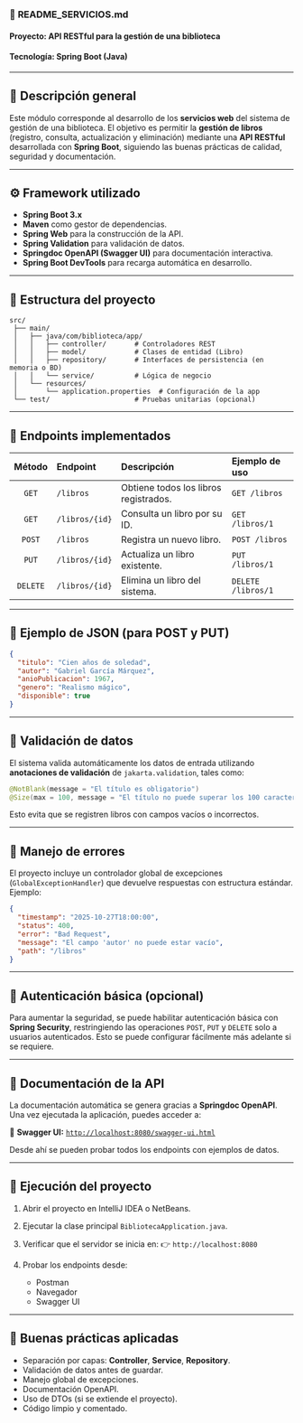 
### 🧩 **README_SERVICIOS.md**

#### Proyecto: API RESTful para la gestión de una biblioteca

#### Tecnología: Spring Boot (Java)

---

## 📌 **Descripción general**

Este módulo corresponde al desarrollo de los **servicios web** del sistema de gestión de una biblioteca.
El objetivo es permitir la **gestión de libros** (registro, consulta, actualización y eliminación) mediante una **API RESTful** desarrollada con **Spring Boot**, siguiendo las buenas prácticas de calidad, seguridad y documentación.

---

## ⚙️ **Framework utilizado**

* **Spring Boot 3.x**
* **Maven** como gestor de dependencias.
* **Spring Web** para la construcción de la API.
* **Spring Validation** para validación de datos.
* **Springdoc OpenAPI (Swagger UI)** para documentación interactiva.
* **Spring Boot DevTools** para recarga automática en desarrollo.

---

## 🧱 **Estructura del proyecto**

```
src/
 ├── main/
 │   ├── java/com/biblioteca/app/
 │   │   ├── controller/       # Controladores REST
 │   │   ├── model/            # Clases de entidad (Libro)
 │   │   ├── repository/       # Interfaces de persistencia (en memoria o BD)
 │   │   └── service/          # Lógica de negocio
 │   └── resources/
 │       └── application.properties  # Configuración de la app
 └── test/                     # Pruebas unitarias (opcional)
```

---

## 📡 **Endpoints implementados**

|  Método  | Endpoint       | Descripción                           | Ejemplo de uso     |
| :------: | :------------- | :------------------------------------ | :----------------- |
|   `GET`  | `/libros`      | Obtiene todos los libros registrados. | `GET /libros`      |
|   `GET`  | `/libros/{id}` | Consulta un libro por su ID.          | `GET /libros/1`    |
|  `POST`  | `/libros`      | Registra un nuevo libro.              | `POST /libros`     |
|   `PUT`  | `/libros/{id}` | Actualiza un libro existente.         | `PUT /libros/1`    |
| `DELETE` | `/libros/{id}` | Elimina un libro del sistema.         | `DELETE /libros/1` |

---

## 🧾 **Ejemplo de JSON (para POST y PUT)**

```json
{
  "titulo": "Cien años de soledad",
  "autor": "Gabriel García Márquez",
  "anioPublicacion": 1967,
  "genero": "Realismo mágico",
  "disponible": true
}
```

---

## 🔐 **Validación de datos**

El sistema valida automáticamente los datos de entrada utilizando **anotaciones de validación** de `jakarta.validation`, tales como:

```java
@NotBlank(message = "El título es obligatorio")
@Size(max = 100, message = "El título no puede superar los 100 caracteres")
```

Esto evita que se registren libros con campos vacíos o incorrectos.

---

## 🧰 **Manejo de errores**

El proyecto incluye un controlador global de excepciones (`GlobalExceptionHandler`) que devuelve respuestas con estructura estándar.
Ejemplo:

```json
{
  "timestamp": "2025-10-27T18:00:00",
  "status": 400,
  "error": "Bad Request",
  "message": "El campo 'autor' no puede estar vacío",
  "path": "/libros"
}
```

---

## 🔑 **Autenticación básica (opcional)**

Para aumentar la seguridad, se puede habilitar autenticación básica con **Spring Security**, restringiendo las operaciones `POST`, `PUT` y `DELETE` solo a usuarios autenticados.
Esto se puede configurar fácilmente más adelante si se requiere.

---

## 📘 **Documentación de la API**

La documentación automática se genera gracias a **Springdoc OpenAPI**.
Una vez ejecutada la aplicación, puedes acceder a:

🔗 **Swagger UI:**
[`http://localhost:8080/swagger-ui.html`](http://localhost:8080/swagger-ui.html)

Desde ahí se pueden probar todos los endpoints con ejemplos de datos.

---

## 🚀 **Ejecución del proyecto**

1. Abrir el proyecto en IntelliJ IDEA o NetBeans.
2. Ejecutar la clase principal `BibliotecaApplication.java`.
3. Verificar que el servidor se inicia en:
   👉 `http://localhost:8080`
4. Probar los endpoints desde:

    * Postman
    * Navegador
    * Swagger UI

---

## 🧩 **Buenas prácticas aplicadas**

* Separación por capas: **Controller**, **Service**, **Repository**.
* Validación de datos antes de guardar.
* Manejo global de excepciones.
* Documentación OpenAPI.
* Uso de DTOs (si se extiende el proyecto).
* Código limpio y comentado.


